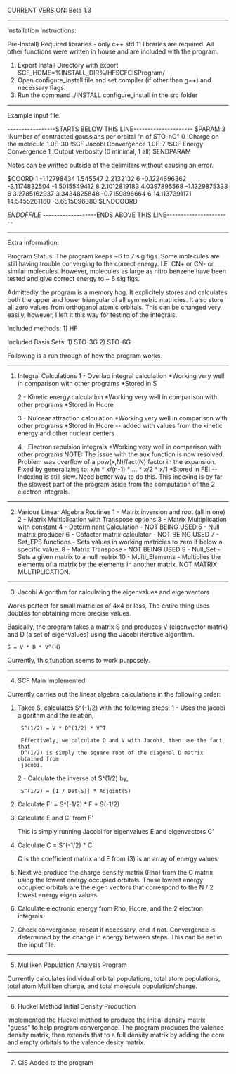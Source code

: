 CURRENT VERSION: Beta 1.3
_______________________________________________________________________________________
Installation Instructions:

Pre-Install) 
Required libraries - only c++ std 11 libraries are required. All other functions were
written in house and are included with the program.

1) Export Install Directory with export SCF_HOME=%INSTALL_DIR%/HFSCFCISProgram/
2) Open configure_install file and set compiler (if other than g++) and 
   necessary flags. 
3) Run the command ./INSTALL configure_install in the src folder

_______________________________________________________________________________________
Example input file:


-----------------STARTS BELOW THIS LINE---------------------
$PARAM
3               !Number of contracted gaussians per orbital "n of STO-nG"
0               !Charge on the molecule
1.0E-30         !SCF Jacobi Convergence
1.0E-7          !SCF Energy Convergence
1               !Output verbosity (0 minimal, 1 all)
$ENDPARAM

Notes can be writted outside of the delimiters without causing an error.

$COORD
        1       -1.12798434        1.545547           2.2132132
        6       -0.1224696362       -3.1174832504      -1.5015549412
        8        2.1012819183       4.0397895568      -1.1329875333
        6        3.2785162937       3.3434825848      -0.7159896664
        6       14.1137391171      14.5455261160      -3.6515096380
$ENDCOORD

$END OF FILE$
-------------------ENDS ABOVE THIS LINE-----------------------

_______________________________________________________________________________________
Extra Information:

Program Status: The program keeps ~6 to 7 sig figs. Some molecules are still having 
trouble converging to the correct energy. I.E. CN+ or CN- or similar molecules.
However, molecules as large as nitro benzene have been tested and give correct energy
to ~ 6 sig figs.

Admittedly the program is a memory hog. It explicitely stores and calculates both the 
upper and lower triangular of all symmetric matricies. It also store all zero values 
from orthoganol atomic orbitals. This can be changed very easily, however, I left it 
this way for testing of the integrals. 

Included methods:
	1) HF

Included Basis Sets:
	1) STO-3G
	2) STO-6G

Following is a run through of how the program works.
_______________________________________________________________________________________
1) Integral Calculations
	1 - Overlap integral calculation
		*Working very well in comparison with other programs
		*Stored in S

	2 - Kinetic energy calculation
		*Working very well in comparison with other programs
		*Stored in Hcore

	3 - Nulcear attraction calculation 
		*Working very well in comparison with other programs
		*Stored in Hcore -- added with values from the kinetic energy and 
		other nuclear centers

	4 - Electron repulsion integrals
		*Working very well in comparison with other programs
		NOTE: The issue with the aux function is now resolved. Problem was 
		overflow of a pow(x,N)/fact(N) factor in the expansion. Fixed by 
		generalizing to: 
			x/n * x/(n-1) * ... * x/2 * x/1
		*Stored in FEI -- Indexing is still slow. Need better way to do this.
		This indexing is by far the slowest part of the program aside from the
		computation of the 2 electron integrals.

_______________________________________________________________________________________
2) Various Linear Algebra Routines
	1 - Matrix inversion and root (all in one)
	2 - Matrix Multiplication with Transpose options
	3 - Matrix Multiplication with constant
	4 - Determinant Calculation - NOT BEING USED
	5 - Null matrix producer
	6 - Cofactor matrix calculator - NOT BEING USED
	7 - Set_EPS functions - Sets values in working matricies to zero if below a
				specific value.
	8 - Matrix Transpose - NOT BEING USED
	9 - Null_Set - Sets a given matrix to a null matrix
	10 - Multi_Elements - Multiplies the elements of a matrix by the elements in
			      another matrix. NOT MATRIX MULTIPLICATION.

_______________________________________________________________________________________
3) Jacobi Algorithm for calculating the eigenvalues and eigenvectors

Works perfect for small matricies of 4x4 or less, The entire thing uses doubles for 
obtaining more precise values.

Basically, the program takes a matrix S and produces V (eigenvector matrix) and 
D (a set of eigenvalues) using the Jacobi iterative algorithm.

	S = V * D * V^(H)

Currently, this function seems to work purposely.
_______________________________________________________________________________________
4) SCF Main Implemented

Currently carries out the linear algebra calculations in the following order:

1) Takes S, calculates S^(-1/2) with the following steps:
	1 - Uses the jacobi algorithm and the relation,

		S^(1/2) = V * D^(1/2) * V^T

		Effectively, we calculate D and V with Jacobi, then use the fact that 
		D^(1/2) is simply the square root of the diagonal D matrix obtained from 
		jacobi.

	2 - Calculate the inverse of S^(1/2) by,

		S^(1/2) = [1 / Det(S)] * Adjoint(S)

2) Calculate F' = S^(-1/2) * F * S(-1/2)

3) Calculate E and C' from F'

	This is simply running Jacobi for eigenvalues E and eigenvectors C'

4) Calculate C = S^(-1/2) * C' 

	C is the coefficient matrix and E from (3) is an array of energy values

5) Next we produce the charge density matrix (Rho) from the C matrix using the lowest 
   energy occupied orbitals. These lowest energy occupied orbitals are the eigen 
   vectors that correspond to the N / 2 lowest energy eigen values.

6) Calculate electronic energy from Rho, Hcore, and the 2 electron integrals.

7) Check convergence, repeat if necessary, end if not. Convergence is determined by 
   the change in energy between steps. This can be set in the input file.

_______________________________________________________________________________________
5) Mulliken Population Analysis Program

Currently calculates individual orbital populations, total atom populations, total
atom Mulliken charge, and total molecule population/charge.
 
_______________________________________________________________________________________
6) Huckel Method Initial Density Production

Implemented the Huckel method to produce the initial density matrix "guess" to help 
program convergence. The program produces the valence density matrix, then extends 
that to a full density matrix by adding the core and empty orbitals to the valence 
desity matrix.

_______________________________________________________________________________________
7) CIS Added to the program
